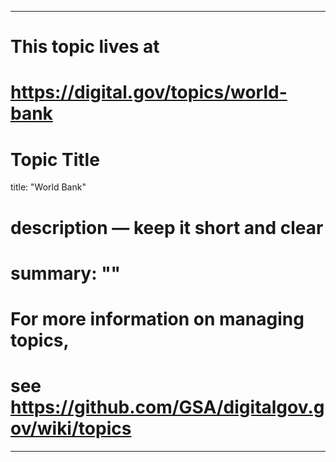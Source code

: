 
---
# This topic lives at
# https://digital.gov/topics/world-bank

# Topic Title
title: "World Bank"

# description — keep it short and clear
# summary: ""


# For more information on managing topics,
# see https://github.com/GSA/digitalgov.gov/wiki/topics
---
